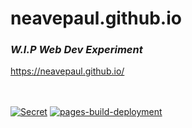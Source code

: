 # **neavepaul.github.io**
### *W.I.P Web Dev Experiment*
https://neavepaul.github.io/  <br><br><br>

[![Secret](https://github.com/neavepaul/neavepaul.github.io/actions/workflows/updates.yml/badge.svg)](https://github.com/neavepaul/neavepaul.github.io/actions/workflows/updates.yml)
[![pages-build-deployment](https://github.com/neavepaul/neavepaul.github.io/actions/workflows/pages/pages-build-deployment/badge.svg)](https://github.com/neavepaul/neavepaul.github.io/actions/workflows/pages/pages-build-deployment)
